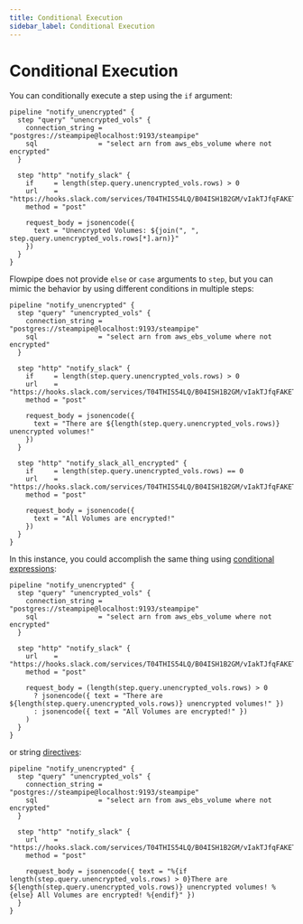 ```yaml
---
title: Conditional Execution
sidebar_label: Conditional Execution
---
```

# Conditional Execution

You can conditionally execute a step using the `if` argument:

```hcl
pipeline "notify_unencrypted" {
  step "query" "unencrypted_vols" {
    connection_string = "postgres://steampipe@localhost:9193/steampipe"
    sql               = "select arn from aws_ebs_volume where not encrypted"
  }

  step "http" "notify_slack" {
    if     = length(step.query.unencrypted_vols.rows) > 0
    url    = "https://hooks.slack.com/services/T04THIS54LQ/B04ISH1B2GM/vIakTJfqFAKET7M14g5H32w8"
    method = "post"
    
    request_body = jsonencode({
      text = "Unencrypted Volumes: ${join(", ", step.query.unencrypted_vols.rows[*].arn)}"
    })
  }
}
```

Flowpipe does not provide `else` or `case` arguments to `step`, but you can mimic the behavior by using different conditions in multiple steps:

```hcl
pipeline "notify_unencrypted" {
  step "query" "unencrypted_vols" {
    connection_string = "postgres://steampipe@localhost:9193/steampipe"
    sql               = "select arn from aws_ebs_volume where not encrypted"
  }

  step "http" "notify_slack" {
    if     = length(step.query.unencrypted_vols.rows) > 0
    url    = "https://hooks.slack.com/services/T04THIS54LQ/B04ISH1B2GM/vIakTJfqFAKET7M14g5H32w8"
    method = "post"
    
    request_body = jsonencode({
      text = "There are ${length(step.query.unencrypted_vols.rows)} unencrypted volumes!"
    })
  }

  step "http" "notify_slack_all_encrypted" {
    if     = length(step.query.unencrypted_vols.rows) == 0
    url    = "https://hooks.slack.com/services/T04THIS54LQ/B04ISH1B2GM/vIakTJfqFAKET7M14g5H32w8"
    method = "post"
    
    request_body = jsonencode({
      text = "All Volumes are encrypted!"
    })
  }
}
```

In this instance, you could accomplish the same thing using [conditional expressions](https://developer.hashicorp.com/terraform/language/expressions/conditionals):


```hcl
pipeline "notify_unencrypted" {
  step "query" "unencrypted_vols" {
    connection_string = "postgres://steampipe@localhost:9193/steampipe"
    sql               = "select arn from aws_ebs_volume where not encrypted"
  }

  step "http" "notify_slack" {
    url    = "https://hooks.slack.com/services/T04THIS54LQ/B04ISH1B2GM/vIakTJfqFAKET7M14g5H32w8"
    method = "post"
    
    request_body = (length(step.query.unencrypted_vols.rows) > 0
      ? jsonencode({ text = "There are ${length(step.query.unencrypted_vols.rows)} unencrypted volumes!" })
      : jsonencode({ text = "All Volumes are encrypted!" })
    )
  }
}
```

or string [directives](https://developer.hashicorp.com/terraform/language/expressions/strings#directives):


```hcl
pipeline "notify_unencrypted" {
  step "query" "unencrypted_vols" {
    connection_string = "postgres://steampipe@localhost:9193/steampipe"
    sql               = "select arn from aws_ebs_volume where not encrypted"
  }

  step "http" "notify_slack" {
    url    = "https://hooks.slack.com/services/T04THIS54LQ/B04ISH1B2GM/vIakTJfqFAKET7M14g5H32w8"
    method = "post"
    
    request_body = jsonencode({ text = "%{if length(step.query.unencrypted_vols.rows) > 0}There are ${length(step.query.unencrypted_vols.rows)} unencrypted volumes! %{else} All Volumes are encrypted! %{endif}" })
  }
}
```